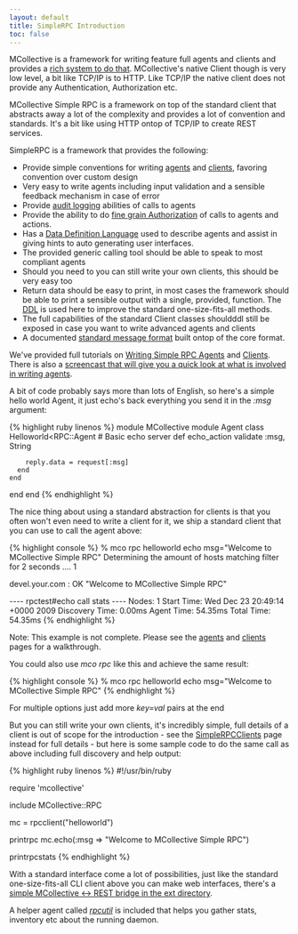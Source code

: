 ```yaml
---
layout: default
title: SimpleRPC Introduction
toc: false
---
```

[WritingAgents]: /mcollective/reference/basic/basic_agent_and_client.html
[SimpleRPCAgents]: /mcollective/simplerpc/agents.html
[SimpleRPCClients]: /mcollective/simplerpc/clients.html
[SimpleRPCAuditing]: /mcollective/simplerpc/auditing.html
[SimpleRPCAuthorization]: /mcollective/simplerpc/authorization.html
[DDL]: /mcollective/reference/plugins/ddl.html
[SimpleRPCMessageFormat]: /mcollective/simplerpc/messageformat.html
[RPCUtil]: /mcollective/reference/plugins/rpcutil.html
[WritingAgentsScreenCast]: http://mcollective.blip.tv/file/3808928/
[RestGateway]: http://github.com/puppetlabs/marionette-collective/blob/master/ext/mc-rpc-restserver.rb

MCollective is a framework for writing feature full agents and clients and provides a [rich system to do that][WritingAgents].  MCollective's native Client though is very low level, a bit like TCP/IP is to HTTP.  Like TCP/IP the native client does not provide any Authentication, Authorization etc.

MCollective Simple RPC is a framework on top of the standard client that abstracts away a lot of the complexity and provides a lot of convention and standards.  It's a bit like using HTTP ontop of TCP/IP to create REST services.

SimpleRPC is a framework that provides the following:

 * Provide simple conventions for writing [agents][SimpleRPCAgents] and [clients][SimpleRPCClients], favoring convention over custom design
 * Very easy to write agents including input validation and a sensible feedback mechanism in case of error
 * Provide [audit logging][SimpleRPCAuditing] abilities of calls to agents
 * Provide the ability to do [fine grain Authorization][SimpleRPCAuthorization] of calls to agents and actions.
 * Has a [Data Definition Language][DDL] used to describe agents and assist in giving hints to auto generating user interfaces.
 * The provided generic calling tool should be able to speak to most compliant agents
 * Should you need to you can still write your own clients, this should be very easy too
 * Return data should be easy to print, in most cases the framework should be able to print a sensible output with a single, provided, function.  The [DDL] is used here to improve the standard one-size-fits-all methods.
 * The full capabilities of the standard Client classes shouldddl still be exposed in case you want to write advanced agents and clients
 * A documented [standard message format][SimpleRPCMessageFormat] built ontop of the core format.


We've provided full tutorials on [Writing Simple RPC Agents][SimpleRPCAgents] and [Clients][SimpleRPCClients].  There is also a [screencast that will give you a quick look at what is involved in writing agents][WritingAgentsScreenCast].


A bit of code probably says more than lots of English, so here's a simple hello world Agent, it just echo's back everything you send it in the _:msg_ argument:

{% highlight ruby linenos %}
module MCollective
  module Agent
    class Helloworld<RPC::Agent
      # Basic echo server
      def echo_action
        validate :msg, String

        reply.data = request[:msg]
      end
    end
  end
end
{% endhighlight %}

The nice thing about using a standard abstraction for clients is that you often won't even need to write a client for it, we ship a standard client that you can use to call the agent above:

{% highlight console %}
 % mco rpc helloworld echo msg="Welcome to MCollective Simple RPC"
 Determining the amount of hosts matching filter for 2 seconds .... 1

 devel.your.com                          : OK
     "Welcome to MCollective Simple RPC"



 ---- rpctest#echo call stats ----
            Nodes: 1
       Start Time: Wed Dec 23 20:49:14 +0000 2009
   Discovery Time: 0.00ms
       Agent Time: 54.35ms
       Total Time: 54.35ms
{% endhighlight %}

Note: This example is not complete. Please see the [agents][SimpleRPCAgents] and [clients][SimpleRPCClients] pages for a walkthrough.

You could also use *mco rpc* like this and achieve the same result:

{% highlight console %}
 % mco rpc helloworld echo msg="Welcome to MCollective Simple RPC"
{% endhighlight %}

For multiple options just add more *key=val* pairs at the end

But you can still write your own clients, it's incredibly simple, full details of a client is out of scope for the introduction - see the [SimpleRPCClients] page instead for full details - but here is some sample code to do the same call as above including full discovery and help output:

{% highlight ruby linenos %}
#!/usr/bin/ruby

require 'mcollective'

include MCollective::RPC

mc = rpcclient("helloworld")

printrpc mc.echo(:msg => "Welcome to MCollective Simple RPC")

printrpcstats
{% endhighlight %}

With a standard interface come a lot of possibilities, just like the standard one-size-fits-all CLI client above you can make web interfaces, there's a [simple MCollective <-> REST bridge in the ext directory][RestGateway].

A helper agent called [_rpcutil_][RPCUtil] is included that helps you gather stats, inventory etc about the running daemon.
